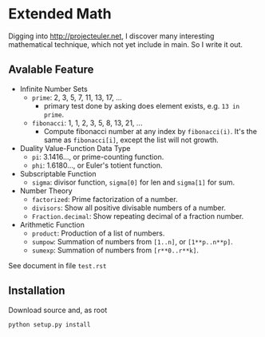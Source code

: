 Extended Math
=============

Digging into <http://projecteuler.net>, I discover many interesting
mathematical technique, which not yet include in main. So I write it out.

Avalable Feature
----------------

- Infinite Number Sets
    - `prime`: 2, 3, 5, 7, 11, 13, 17, ...
        - primary test done by asking does element exists, e.g. `13 in prime`.
    - `fibonacci`: 1, 1, 2, 3, 5, 8, 13, 21, ...
        - Compute fibonacci number at any index by `fibonacci(i)`.
            It's the same as `fibonacci[i]`, except the list will not growth.
- Duality Value-Function Data Type
    - `pi`: 3.1416..., or prime-counting function.
    - `phi`: 1.6180..., or Euler's totient function.
- Subscriptable Function
    - `sigma`: divisor function, `sigma[0]` for len and `sigma[1]` for sum.
- Number Theory
    - `factorized`: Prime factorization of a number.
    - `divisors`: Show all positive divisable numbers of a number.
    - `Fraction.decimal`: Show repeating decimal of a fraction number.
- Arithmetic Function
    - `product`: Production of a list of numbers.
    - `sumpow`: Summation of numbers from `[1..n]`, or `[1**p..n**p]`.
    - `sumexp`: Summation of numbers from `[r**0..r**k]`.

See document in file `test.rst`

Installation
------------

Download source and, as root

    python setup.py install

